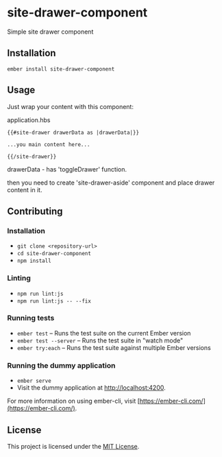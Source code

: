 site-drawer-component
==============================================================================

Simple site drawer component

Installation
------------------------------------------------------------------------------

```
ember install site-drawer-component
```


Usage
------------------------------------------------------------------------------

Just wrap your content with this component:

application.hbs

```
{{#site-drawer drawerData as |drawerData|}}

...you main content here...

{{/site-drawer}}

```

drawerData - has 'toggleDrawer' function.

then you need to create 'site-drawer-aside' component and place drawer content in it.

Contributing
------------------------------------------------------------------------------

### Installation

* `git clone <repository-url>`
* `cd site-drawer-component`
* `npm install`

### Linting

* `npm run lint:js`
* `npm run lint:js -- --fix`

### Running tests

* `ember test` – Runs the test suite on the current Ember version
* `ember test --server` – Runs the test suite in "watch mode"
* `ember try:each` – Runs the test suite against multiple Ember versions

### Running the dummy application

* `ember serve`
* Visit the dummy application at [http://localhost:4200](http://localhost:4200).

For more information on using ember-cli, visit [https://ember-cli.com/](https://ember-cli.com/).

License
------------------------------------------------------------------------------

This project is licensed under the [MIT License](LICENSE.md).
